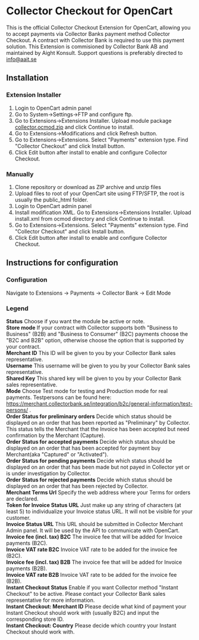 # Collector Checkout for OpenCart

This is the official Collector Checkout Extension for OpenCart, allowing you to accept payments via Collector Banks payment method Collector Checkout. A contract with Collector Bank is required to use this payment solution. This Extension is commisioned by Collector Bank AB and maintained by Aight Konsult. Support questions is preferably directed to info@aait.se 

## Installation

### Extension Installer
1. Login to OpenCart admin panel
2. Go to System->Settings->FTP and configure ftp.
3. Go to Extensions->Extensions Installer. Upload module package [collector.ocmod.zip][package] and click Continue to install.
4. Go to Extensions->Modifications and click Refresh button.
5. Go to Extensions->Extensions. Select "Payments" extension type. Find "Collector Checkout" and click Install button.
6. Click Edit button after install to enable and configure Collector Checkout.

### Manually
1. Clone repository or download as ZIP archive and unzip files
2. Upload files to root of your OpenCart site using FTP/SFTP, the root is usually the public_html folder.
3. Login to OpenCart admin panel
4. Install modification XML. Go to Extensions->Extensions Installer. Upload install.xml from ocmod directory and click Continue to install.
5. Go to Extensions->Extensions. Select "Payments" extension type. Find "Collector Checkout" and click Install button.
6. Click Edit button after install to enable and configure Collector Checkout.

[package]: https://github.com/AAITSE/collector-checkout-opencart/raw/master/ocmod/collector.ocmod.zip

## Instructions for configuration

### Configuration
Navigate to Extensions -> Payments -> Collector Bank -> Edit Mode

### Legend

**Status** Choose if you want the module be active or note.  
**Store mode** If your contract with Collector supports both "Business to Business" (B2B) and "Business to Consumer" (B2C) payments choose the "B2C and B2B" option, otherwise choose the option that is supported by your contract.  
**Merchant ID** This ID will be given to you by your Collector Bank sales representative.  
**Username** This username will be given to you by your Collector Bank sales representative.  
**Shared Key** This shared key will be given to you by your Collector Bank sales representative.  
**Mode** Choose Test mode for testing and Production mode for real payments. 
Testpersons can be found here: https://merchant.collectorbank.se/integration/b2c/general-information/test-persons/ .  
**Order Status for preliminary orders**  Decide which status should be displayed on an order that has been reported as "Preliminary" by Collector.  This status tells the Merchant that the Invoice has been accepted but need confirmation by the Merchant (Capture).  
**Order Status for accepted payments** Decide which status should be displayed on an order that has been accepted for payment buy Merchant(aka "Captured" or "Activated").  
**Order Status for pending payments** Decide which status should be displayed on an order that has been made but not payed in Collector yet or is under investigation by Collector.  
**Order Status for rejected payments** Decide which status should be displayed on an order that has been rejected by Collector.  
**Merchant Terms Url** Specify the web address where your Terms for orders are declared.  
**Token for Invoice Status URL** Just make up any string of characters (at least 5) to individualize your Invoice status URL. It will not be visible for your customer.  
**Invoice Status URL** This URL should be submitted in Collector Merchant Admin panel. It will be used by the API to communicate with OpenCart.  
**Invoice fee (incl. tax) B2C** The invoice fee that will be added for Invoice payments (B2C).  
**Invoice VAT rate B2C** Invoice VAT rate to be added for the invoice fee (B2C).  
**Invoice fee (incl. tax) B2B** The invoice fee that will be added for Invoice payments (B2B).  
**Invoice VAT rate B2B** Invoice VAT rate to be added for the invoice fee (B2B).  
**Instant Checkout Status** Enable if you want Collector method "Instant Checkout" to be active. Please contact your Collector Bank sales representative for more information.  
**Instant Checkout: Merchant ID** Please decide what kind of payment your Instant Checkout should work with (usually B2C) and input the corresponding store ID.  
**Instant Checkout: Country** Please decide which country your Instant Checkout should work with.  
